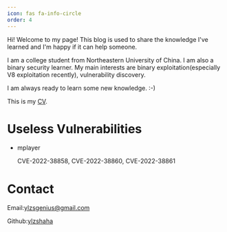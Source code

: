 ```yaml
---
icon: fas fa-info-circle
order: 4
---
```


Hi! Welcome to my page! This blog is used to share the knowledge I've learned and I'm happy if it can help someone.

I am a college student from Northeastern University of China. I am also a binary security learner. My main interests are binary exploitation(especially V8 exploitation recently), vulnerability discovery. 

I am always ready to learn some new knowledge. :-)

This is my [CV](/assets/autoCV.pdf).


# Useless Vulnerabilities
- mplayer

    CVE-2022-38858, CVE-2022-38860, CVE-2022-38861

# Contact

Email:ylzsgenius@gmail.com

Github:[ylzshaha](https://github.com/ylzshaha)



